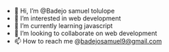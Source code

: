 - 👋 Hi, I’m @Badejo samuel tolulope
- 👀 I’m interested in web development
- 🌱 I’m currently learning javascript 
- 💞️ I’m looking to collaborate on web development 
- 📫 How to reach me @badejosamuel9@gmail.com

<!---
Sammyfrosh35/Sammyfrosh35 is a ✨ special ✨ repository because its `README.md` (this file) appears on your GitHub profile.
You can click the Preview link to take a look at your changes.
--->
